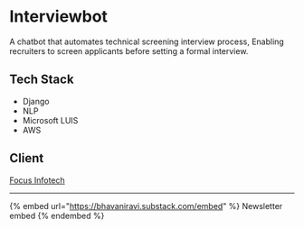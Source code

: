 # Interviewbot

A chatbot that automates technical screening interview process, Enabling recruiters to screen applicants before setting a formal interview.

## Tech Stack

* Django
* NLP
* Microsoft LUIS
* AWS

## Client

[Focus Infotech](https://focusinfotech.com)

***

{% embed url="https://bhavaniravi.substack.com/embed" %}
Newsletter embed
{% endembed %}
